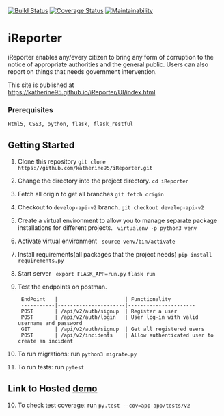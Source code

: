 [![Build Status](https://travis-ci.org/katherine95/iReporter.svg?branch=develop-api-v2)](https://travis-ci.org/katherine95/iReporter) [![Coverage Status](https://coveralls.io/repos/github/katherine95/iReporter/badge.svg?branch=develop-api-v2)](https://coveralls.io/github/katherine95/iReporter?branch=develop-api-v2)
[![Maintainability](https://api.codeclimate.com/v1/badges/68e36e977cb3d0d710b2/maintainability)](https://codeclimate.com/github/katherine95/iReporter/maintainability)
# iReporter
iReporter enables any/every citizen to bring any form of corruption to the notice of appropriate authorities and the general public. Users can also report on things that needs government intervention.

This site is published at https://katherine95.github.io/iReporter/UI/index.html

### Prerequisites

```
Html5, CSS3, python, flask, flask_restful 
```

##  Getting Started  ##

1. Clone this repository
   ```git clone https://github.com/katherine95/iReporter.git```
2. Change the directory into the project directory.
    ```cd iReporter```
2. Fetch all origin to get all branches
    ```git fetch origin```
3. Checkout to `develop-api-v2` branch.
    ```git checkout develop-api-v2```
4. Create a virtual environment to allow you to manage separate package installations for different     projects.
    ``` virtualenv -p python3 venv```
5. Activate virtual environment
    ``` source venv/bin/activate```
5. Install requirements(all packages that the project needs)
    ```pip install requirements.py```
6. Start server
    ``` export FLASK_APP=run.py```
    `flask run`
7. Test the endpoints on postman.

        EndPoint   |                      | Functionality
        -----------|----------------------|----------------------
        POST       | /api/v2/auth/signup  | Register a user
        POST       | /api/v2/auth/login   | User log-in with valid username and password
        GET        | /api/v2/auth/signup  | Get all registered users
        POST       | /api/v2/incidents    | Allow authenticated user to create an incident
       
8. To run migrations:
    run ```python3 migrate.py```
9. To run tests:
    run ```pytest```
    
## Link to Hosted [demo]()

10. To check test coverage:
    run ```py.test --cov=app app/tests/v2```

